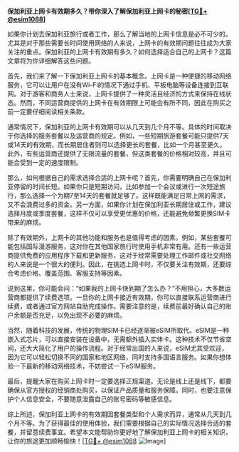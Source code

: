 **保加利亚上网卡有效期多久？带你深入了解保加利亚上网卡的秘密[[TG💪+ @esim1088](https://t.me/s/esim1088)]**

如果你计划去保加利亚旅行或者工作，那么了解当地的上网卡信息是必不可少的。尤其是对于那些需要长时间使用网络的人来说，上网卡的有效期问题往往成为大家关注的重点。保加利亚的上网卡有效期有多久？如何选择适合自己的上网卡？这篇文章将为你详细解答这些问题。

首先，我们来了解一下保加利亚上网卡的基本概念。上网卡是一种便捷的移动网络服务，它可以让用户在没有Wi-Fi的情况下通过手机、平板电脑等设备连接到互联网。对于游客和商务人士来说，上网卡提供了一种灵活且经济的方式来保持在线状态。然而，不同运营商提供的上网卡在有效期限上可能会有所不同，因此在购买之前一定要仔细阅读相关条款。

通常情况下，保加利亚的上网卡有效期可以从几天到几个月不等。具体的时间取决于你选择的服务套餐以及运营商的规定。例如，一些短期旅游套餐可能只提供7天或14天的有效期，而长期居住者则可以选择更长的套餐，比如一个月甚至更久。此外，有些运营商还提供了无限流量的套餐，但这类套餐的价格相对较高，并且可能会受到一定的速度限制。

那么，如何根据自己的需求选择合适的上网卡呢？首先，你需要明确自己在保加利亚停留的时间长短。如果你只是短期访问，比如参加一个会议或进行一次短途旅行，那么选择一个为期7至14天的套餐就足够了。这样既能满足日常上网的需求，又不会浪费过多的资金。另一方面，如果你计划在保加利亚长期居住或工作，建议选择月度或季度套餐，这样不仅可以享受更优惠的价格，还能避免频繁更换SIM卡带来的麻烦。

除了有效期外，上网卡的其他功能和服务也是值得考虑的因素。例如，某些套餐可能包括国际漫游服务，这对你在其他国家旅行时使用手机非常有用。还有一些运营商提供免费的应用程序下载和更新服务，这对于经常需要处理工作邮件或社交网络的人来说是一个很大的便利。因此，在挑选上网卡时，不仅要关注有效期，还要综合考虑价格、覆盖范围、客服支持等因素。

说到这里，你可能会问：“如果我的上网卡快到期了怎么办？”不用担心，大多数运营商都提供了续费选项。一旦你的上网卡接近有效期，你可以直接联系运营商进行续费，或者通过官方网站自助完成操作。需要注意的是，续费前最好确认自己的账户余额是否充足，以免出现不必要的麻烦。

当然，随着科技的发展，传统的物理SIM卡已经逐渐被eSIM所取代。eSIM是一种嵌入式芯片，可以直接安装在设备中，无需额外插入实体卡。这种技术不仅节省空间，还大大简化了用户的操作流程。对于经常出国的人来说，eSIM尤其受欢迎，因为它可以轻松切换不同的国家和地区网络，同时支持多国语言服务。如果你想体验一下最新的移动网络技术，不妨尝试一下eSIM服务。

最后，提醒大家在购买上网卡时一定要选择正规渠道。无论是线上还是线下，都要确保从官方授权的经销商处购买，以保证产品质量和服务保障。同时，也要注意保护个人信息安全，不要随意泄露自己的账号密码等敏感信息。

综上所述，保加利亚上网卡的有效期因套餐类型和个人需求而异，通常从几天到几个月不等。为了获得最佳的使用体验，我们需要根据自己的实际情况选择合适的套餐，并留意续费事宜。希望本文能帮助你更好地了解保加利亚上网卡的相关知识，让你的旅途更加顺畅愉快！[[TG💪+ @esim1088](https://t.me/s/esim1088) ![Image](https://i.postimg.cc/4NQfJmqS/Snipaste-2025-05-13-00-14-12.png)]